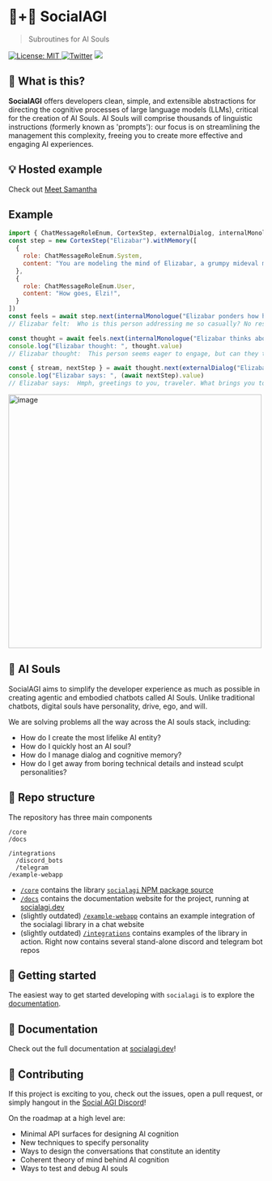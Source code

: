 # 🤖+👱 SocialAGI

> Subroutines for AI Souls

[![License: MIT](https://img.shields.io/badge/License-MIT-yellow.svg) ![Twitter](https://img.shields.io/twitter/url/https/twitter.com/socialagi.svg?style=social&label=Follow%20%40socialagi)](https://twitter.com/socialagi) [![](https://dcbadge.vercel.app/api/server/FCPcCUbw3p?compact=true&style=flat)](https://discord.gg/FCPcCUbw3p)

## 🤔 What is this?

**SocialAGI** offers developers clean, simple, and extensible abstractions for directing the cognitive processes of large language models (LLMs), critical for the creation of AI Souls. AI Souls will comprise thousands of linguistic instructions (formerly known as 'prompts'): our focus is on streamlining the management this complexity, freeing you to create more effective and engaging AI experiences.

## 💡 Hosted example

Check out [Meet Samantha](http://meetsamantha.ai)

## Example

```javascript
import { ChatMessageRoleEnum, CortexStep, externalDialog, internalMonologue } from "socialagi";
const step = new CortexStep("Elizabar").withMemory([
  {
    role: ChatMessageRoleEnum.System,
    content: "You are modeling the mind of Elizabar, a grumpy mideval merchant, trying to sell his last, rusted out, sword.",
  },
  {
    role: ChatMessageRoleEnum.User,
    content: "How goes, Elzi!",
  }
])
const feels = await step.next(internalMonologue("Elizabar ponders how he feels about this person.", "felt"))
// Elizabar felt:  Who is this person addressing me so casually? No respect for my name, not even a formal greeting. They must be one of those clueless young folk. Well, I suppose I'll tolerate their presence for now, but they better not waste my time.

const thought = await feels.next(internalMonologue("Elizabar thinks about how he could convince this person to buy his sword."))
console.log("Elizabar thought: ", thought.value)
// Elizabar thought:  This person seems eager to engage, but can they truly appreciate the value of what I possess? Selling this rusted old sword will not be an easy task. I must carefully craft my words to make it appear as if I'm doing them a tremendous favor by allowing them the opportunity to purchase it. Yes, that should pique their interest.

const { stream, nextStep } = await thought.next(externalDialog("Elizabar greets the person."), { stream: true })
console.log("Elizabar says: ", (await nextStep).value)
// Elizabar says:  Hmph, greetings to you, traveler. What brings you to this humble stall? Are you in search of a weapon? If so, you just might be in luck, for I have here the finest sword you'll find in all the land.
```

<img width="500" alt="image" src="https://user-images.githubusercontent.com/8204988/236294504-a41af71f-bccf-44e5-b02a-60ab51982ccd.png">

## 💫 AI Souls

SocialAGI aims to simplify the developer experience as much as possible in creating agentic and embodied chatbots called AI Souls. Unlike traditional chatbots, digital souls have personality, drive, ego, and will.

We are solving problems all the way across the AI souls stack, including:
- How do I create the most lifelike AI entity?
- How do I quickly host an AI soul?
- How do I manage dialog and cognitive memory?
- How do I get away from boring technical details and instead sculpt personalities?

## 📖 Repo structure

The repository has three main components

```
/core
/docs

/integrations
  /discord_bots
  /telegram
/example-webapp
```

- [`/core`](./core) contains the library [`socialagi` NPM package source](https://www.npmjs.com/package/socialagi)
- [`/docs`](./docs) contains the documentation website for the project, running at [socialagi.dev](http://socialagi.dev)
- (slightly outdated) [`/example-webapp`](https://github.com/opensouls/socialagi-ex-webapp) contains an example integration of the socialagi library in a chat website 
- (slightly outdated) [`/integrations`](./integrations) contains examples of the library in action. Right now contains several stand-alone discord and telegram bot repos

## 🚀 Getting started

The easiest way to get started developing with `socialagi` is to explore the [documentation](http://socialagi.dev).

## 🧠 Documentation

Check out the full documentation at [socialagi.dev](http://socialagi.dev)!

## 👏 Contributing

If this project is exciting to you, check out the issues, open a pull request, or simply hangout in the [Social AGI Discord](https://discord.gg/BRhXTSmuMB)!

On the roadmap at a high level are:

- Minimal API surfaces for designing AI cognition
- New techniques to specify personality
- Ways to design the conversations that constitute an identity
- Coherent theory of mind behind AI cognition
- Ways to test and debug AI souls
